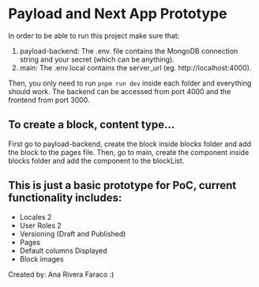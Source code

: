 # Payload and Next App Prototype
In order to be able to run this project make sure that:
1. payload-backend: The .env. file contains the MongoDB connection string and your secret (which can be anything).
2. main: The .env.local contains the server_url (eg. http://localhost:4000).

Then, you only need to run `pnpm run dev` inside each folder and everything should work. The backend can be accessed from port 4000 and the frontend from port 3000.

## To create a block, content type...
First go to payload-backend, create the block inside blocks folder and add the block to the pages file.
Then, go to main, create the component inside blocks folder and add the component to the blockList.

## This is just a basic prototype for PoC, current functionality includes:
- Locales 2
- User Roles 2
- Versioning (Draft and Published)
- Pages
- Default columns Displayed
- Block images

Created by: Ana Rivera Faraco :)